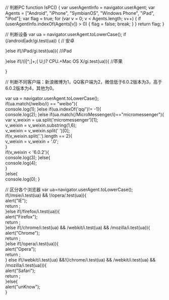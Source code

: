// 判断PC
function IsPC() {
    var userAgentInfo = navigator.userAgent;
    var Agents = ["Android", "iPhone",
                "SymbianOS", "Windows Phone",
                "iPad", "iPod"];
    var flag = true;
    for (var v = 0; v < Agents.length; v++) {
        if (userAgentInfo.indexOf(Agents[v]) > 0) {
            flag = false;
            break;
        }
    }
    return flag;
}

// 判断设备
var ua = navigator.userAgent.toLowerCase();
if (/android|adr/gi.test(ua)) {
    // 安卓
     
}else if(/iPad/gi.test(ua)){
    //iPad

}else if(/\(i[^;]+;( U;)? CPU.+Mac OS X/gi.test(ua)){
    //苹果
     
}

// 判断不同客户端：新浪微博为1，QQ客户端为2，微信低于6.0.2版本为3，高于6.0.2版本为4，其他为0。

var ua = navigator.userAgent.toLowerCase();  
if(ua.match(/weibo/i) == "weibo"){  
    console.log(1);
}else if(ua.indexOf('qq/')!= -1){  
    console.log(2);
}else if(ua.match(/MicroMessenger/i)=="micromessenger"){  
var v_weixin = ua.split('micromessenger')[1];  
    v_weixin = v_weixin.substring(1,6);  
    v_weixin = v_weixin.split(' ')[0];  
if(v_weixin.split('.').length == 2){  
    v_weixin = v_weixin + '.0';  
}  
if(v_weixin < '6.0.2'){  
    console.log(3);
}else{  
    console.log(4);  
}  
}else{  
    console.log(0); 
}

// 区分各个浏览器
var ua=navigator.userAgent.toLowerCase();  
if(/msie/i.test(ua) && !/opera/.test(ua)){  
    alert("IE");  
    return ;  
}else if(/firefox/i.test(ua)){  
    alert("Firefox");  
    return ;  
}else if(/chrome/i.test(ua) && /webkit/i.test(ua) && /mozilla/i.test(ua)){  
    alert("Chrome");  
    return ;  
}else if(/opera/i.test(ua)){  
    alert("Opera");  
    return ;  
} else if(/webkit/i.test(ua) &&!(/chrome/i.test(ua) && /webkit/i.test(ua) && /mozilla/i.test(ua))){  
    alert("Safari");  
    return ;  
}else{  
    alert("unKnow");  
}